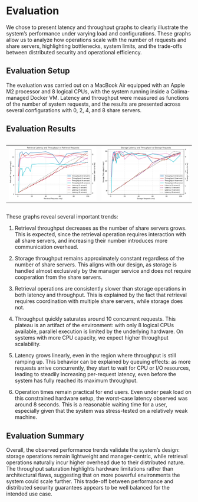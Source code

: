 # Evaluation
We chose to present latency and throughput graphs to clearly illustrate the system’s performance under varying load and configurations. These graphs allow us to analyze how operations scale with the number of requests and share servers, highlighting bottlenecks, system limits, and the trade-offs between distributed security and operational efficiency.

## Evaluation Setup
The evaluation was carried out on a MacBook Air equipped with an Apple M2 processor and 8 logical CPUs, with the system running inside a Colima-managed Docker VM. Latency and throughput were measured as functions of the number of system requests, and the results are presented across several configurations with 0, 2, 4, and 8 share servers.

## Evaluation Results
<div style="display: flex; justify-content: center; gap: 20px;">
    <table>
    <tr>
        <td><img src="assets/evaluation/Retrieval_Latency_Throughput_Share_servers.png" width="100%"></td>
        <td><img src="assets/evaluation/Storage_Latency_Throughput_Share_servers.png" width="100%"></td>
    </tr>
    </table>
</div>

These graphs reveal several important trends:

1. Retrieval throughput decreases as the number of share servers grows. This is expected, since the retrieval operation requires interaction with all share servers, and increasing their number introduces more communication overhead.

2. Storage throughput remains approximately constant regardless of the number of share servers. This aligns with our design, as storage is handled almost exclusively by the manager service and does not require cooperation from the share servers.

3. Retrieval operations are consistently slower than storage operations in both latency and throughput. This is explained by the fact that retrieval requires coordination with multiple share servers, while storage does not.

4. Throughput quickly saturates around 10 concurrent requests. This plateau is an artifact of the environment: with only 8 logical CPUs available, parallel execution is limited by the underlying hardware. On systems with more CPU capacity, we expect higher throughput scalability.

5. Latency grows linearly, even in the region where throughput is still ramping up. This behavior can be explained by queuing effects: as more requests arrive concurrently, they start to wait for CPU or I/O resources, leading to steadily increasing per-request latency, even before the system has fully reached its maximum throughput.

6. Operation times remain practical for end users. Even under peak load on this constrained hardware setup, the worst-case latency observed was around 8 seconds. This is a reasonable waiting time for a user, especially given that the system was stress-tested on a relatively weak machine.

## Evaluation Summary

Overall, the observed performance trends validate the system’s design: storage operations remain lightweight and manager-centric, while retrieval operations naturally incur higher overhead due to their distributed nature. The throughput saturation highlights hardware limitations rather than architectural flaws, suggesting that on more powerful environments the system could scale further. This trade-off between performance and distributed security guarantees appears to be well balanced for the intended use case.
